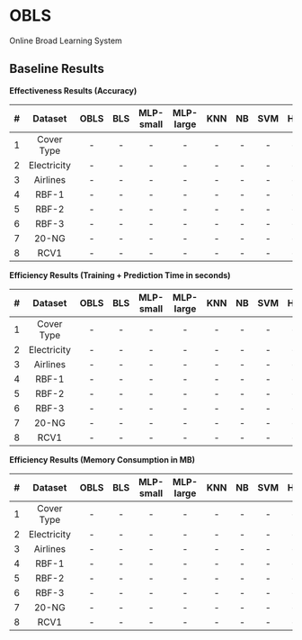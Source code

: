 # OBLS

Online Broad Learning System

## Baseline Results

**Effectiveness Results (Accuracy)**

|#| Dataset | OBLS | BLS | MLP-small | MLP-large | KNN | NB | SVM | HT | Passive Aggressive | GOOWE |
| :---: | :---: | :---: | :---: | :---: | :---: | :---: | :---: | :---: | :---: | :---: | :---: |
| 1 | Cover Type | - | - | - | - | - | - | - | - | - | - |
| 2 | Electricity | - | - | - | - | - | - | - | - | - | - |
| 3 | Airlines | - | - | - | - | - | - | - | - | - | - |
| 4 | RBF-1 | - | - | - | - | - | - | - | - | - | - |
| 5 | RBF-2 | - | - | - | - | - | - | - | - | - | - |
| 6 | RBF-3 | - | - | - | - | - | - | - | - | - | - |
| 7 | 20-NG | - | - | - | - | - | - | - | - | - | - |
| 8 | RCV1 | - | - | - | - | - | - | - | - | - | - |

**Efficiency Results (Training + Prediction Time in seconds)**

|#| Dataset | OBLS | BLS | MLP-small | MLP-large | KNN | NB | SVM | HT | Passive Aggressive | GOOWE |
| :---: | :---: | :---: | :---: | :---: | :---: | :---: | :---: | :---: | :---: | :---: | :---: |
| 1 | Cover Type | - | - | - | - | - | - | - | - | - | - |
| 2 | Electricity | - | - | - | - | - | - | - | - | - | - |
| 3 | Airlines | - | - | - | - | - | - | - | - | - | - |
| 4 | RBF-1 | - | - | - | - | - | - | - | - | - | - |
| 5 | RBF-2 | - | - | - | - | - | - | - | - | - | - |
| 6 | RBF-3 | - | - | - | - | - | - | - | - | - | - |
| 7 | 20-NG | - | - | - | - | - | - | - | - | - | - |
| 8 | RCV1 | - | - | - | - | - | - | - | - | - | - |

**Efficiency Results (Memory Consumption in MB)**

|#| Dataset | OBLS | BLS | MLP-small | MLP-large | KNN | NB | SVM | HT | Passive Aggressive | GOOWE |
| :---: | :---: | :---: | :---: | :---: | :---: | :---: | :---: | :---: | :---: | :---: | :---: |
| 1 | Cover Type | - | - | - | - | - | - | - | - | - | - |
| 2 | Electricity | - | - | - | - | - | - | - | - | - | - |
| 3 | Airlines | - | - | - | - | - | - | - | - | - | - |
| 4 | RBF-1 | - | - | - | - | - | - | - | - | - | - |
| 5 | RBF-2 | - | - | - | - | - | - | - | - | - | - |
| 6 | RBF-3 | - | - | - | - | - | - | - | - | - | - |
| 7 | 20-NG | - | - | - | - | - | - | - | - | - | - |
| 8 | RCV1 | - | - | - | - | - | - | - | - | - | - |
